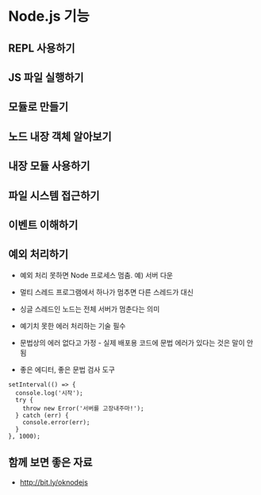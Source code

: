 # Node.js 기능

## REPL 사용하기

## JS 파일 실행하기

## 모듈로 만들기

## 노드 내장 객체 알아보기

## 내장 모듈 사용하기

## 파일 시스템 접근하기

## 이벤트 이해하기

## 예외 처리하기

* 예외 처리 못하면 Node 프로세스 멈춤. 예) 서버 다운
* 멀티 스레드 프로그램에서 하나가 멈추면 다른 스레드가 대신
* 싱글 스레드인 노드는 전체 서버가 멈춘다는 의미
* 예기치 못한 에러 처리하는 기술 필수

* 문법상의 에러 없다고 가정 - 실제 배포용 코드에 문법 에러가 있다는 것은 말이 안됨
* 좋은 에디터, 좋은 문법 검사 도구

```JS
setInterval(() => {
  console.log('시작');
  try {
    throw new Error('서버를 고장내주마!');
  } catch (err) {
    console.error(err);
  }
}, 1000);
```

## 함께 보면 좋은 자료

* http://bit.ly/oknodejs
